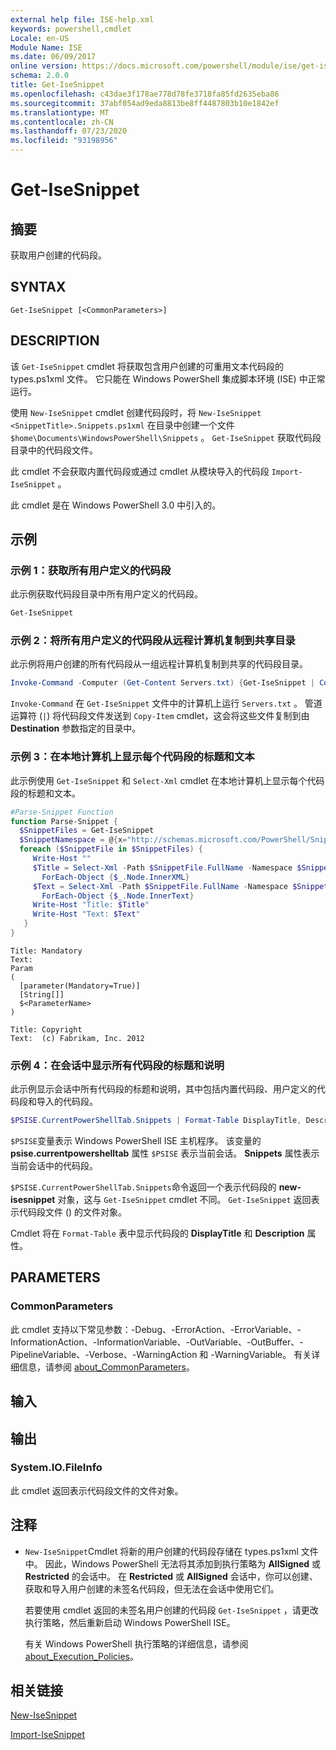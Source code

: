 ```yaml
---
external help file: ISE-help.xml
keywords: powershell,cmdlet
Locale: en-US
Module Name: ISE
ms.date: 06/09/2017
online version: https://docs.microsoft.com/powershell/module/ise/get-isesnippet?view=powershell-5.1&WT.mc_id=ps-gethelp
schema: 2.0.0
title: Get-IseSnippet
ms.openlocfilehash: c43dae3f178ae778d78fe3718fa85fd2635eba86
ms.sourcegitcommit: 37abf054ad9eda8813be8ff4487803b10e1842ef
ms.translationtype: MT
ms.contentlocale: zh-CN
ms.lasthandoff: 07/23/2020
ms.locfileid: "93198956"
---
```

# Get-IseSnippet

## 摘要
获取用户创建的代码段。

## SYNTAX

```
Get-IseSnippet [<CommonParameters>]
```

## DESCRIPTION

该 `Get-IseSnippet` cmdlet 将获取包含用户创建的可重用文本代码段的 types.ps1xml 文件。 它只能在 Windows PowerShell 集成脚本环境 (ISE) 中正常运行。

使用 `New-IseSnippet` cmdlet 创建代码段时，将 `New-IseSnippet` `<SnippetTitle>.Snippets.ps1xml` 在目录中创建一个文件 `$home\Documents\WindowsPowerShell\Snippets` 。
`Get-IseSnippet` 获取代码段目录中的代码段文件。

此 cmdlet 不会获取内置代码段或通过 cmdlet 从模块导入的代码段 `Import-IseSnippet` 。

此 cmdlet 是在 Windows PowerShell 3.0 中引入的。

## 示例

### 示例 1：获取所有用户定义的代码段

此示例获取代码段目录中所有用户定义的代码段。

```powershell
Get-IseSnippet
```

### 示例 2：将所有用户定义的代码段从远程计算机复制到共享目录

此示例将用户创建的所有代码段从一组远程计算机复制到共享的代码段目录。

```powershell
Invoke-Command -Computer (Get-Content Servers.txt) {Get-IseSnippet | Copy-Item -Destination \\Server01\Share01\Snippets}
```

`Invoke-Command` 在 `Get-IseSnippet` 文件中的计算机上运行 `Servers.txt` 。 管道运算符 (`|`) 将代码段文件发送到 `Copy-Item` cmdlet，这会将这些文件复制到由 **Destination** 参数指定的目录中。

### 示例 3：在本地计算机上显示每个代码段的标题和文本

此示例使用 `Get-IseSnippet` 和 `Select-Xml` cmdlet 在本地计算机上显示每个代码段的标题和文本。

```powershell
#Parse-Snippet Function
function Parse-Snippet {
  $SnippetFiles = Get-IseSnippet
  $SnippetNamespace = @{x="http://schemas.microsoft.com/PowerShell/Snippets"}
  foreach ($SnippetFile in $SnippetFiles) {
     Write-Host ""
     $Title = Select-Xml -Path $SnippetFile.FullName -Namespace $SnippetNamespace -XPath "//x:Title" |
       ForEach-Object {$_.Node.InnerXML}
     $Text = Select-Xml -Path $SnippetFile.FullName -Namespace $SnippetNamespace -XPath "//x:Script" |
       ForEach-Object {$_.Node.InnerText}
     Write-Host "Title: $Title"
     Write-Host "Text: $Text"
   }
}
```

```Output
Title: Mandatory
Text:
Param
(
  [parameter(Mandatory=True)]
  [String[]]
  $<ParameterName>
)

Title: Copyright
Text:  (c) Fabrikam, Inc. 2012
```

### 示例 4：在会话中显示所有代码段的标题和说明

此示例显示会话中所有代码段的标题和说明，其中包括内置代码段、用户定义的代码段和导入的代码段。

```powershell
$PSISE.CurrentPowerShellTab.Snippets | Format-Table DisplayTitle, Description
```

`$PSISE`变量表示 Windows PowerShell ISE 主机程序。 该变量的 **psise.currentpowershelltab** 属性 `$PSISE` 表示当前会话。 **Snippets** 属性表示当前会话中的代码段。

`$PSISE.CurrentPowerShellTab.Snippets`命令返回一个表示代码段的 **new-isesnippet** 对象，这与 `Get-IseSnippet` cmdlet 不同。 `Get-IseSnippet` 返回表示代码段文件 () 的文件对象。

Cmdlet 将在 `Format-Table` 表中显示代码段的 **DisplayTitle** 和 **Description** 属性。

## PARAMETERS

### CommonParameters

此 cmdlet 支持以下常见参数：-Debug、-ErrorAction、-ErrorVariable、-InformationAction、-InformationVariable、-OutVariable、-OutBuffer、-PipelineVariable、-Verbose、-WarningAction 和 -WarningVariable。 有关详细信息，请参阅 [about_CommonParameters](https://go.microsoft.com/fwlink/?LinkID=113216)。

## 输入

## 输出

### System.IO.FileInfo

此 cmdlet 返回表示代码段文件的文件对象。

## 注释

* `New-IseSnippet`Cmdlet 将新的用户创建的代码段存储在 types.ps1xml 文件中。 因此，Windows PowerShell 无法将其添加到执行策略为 **AllSigned** 或 **Restricted** 的会话中。 在 **Restricted** 或 **AllSigned** 会话中，你可以创建、获取和导入用户创建的未签名代码段，但无法在会话中使用它们。

  若要使用 cmdlet 返回的未签名用户创建的代码段 `Get-IseSnippet` ，请更改执行策略，然后重新启动 Windows PowerShell ISE。

  有关 Windows PowerShell 执行策略的详细信息，请参阅 [about_Execution_Policies](../Microsoft.PowerShell.Core/About/about_Execution_Policies.md)。

## 相关链接

[New-IseSnippet](New-IseSnippet.md)

[Import-IseSnippet](Import-IseSnippet.md)
